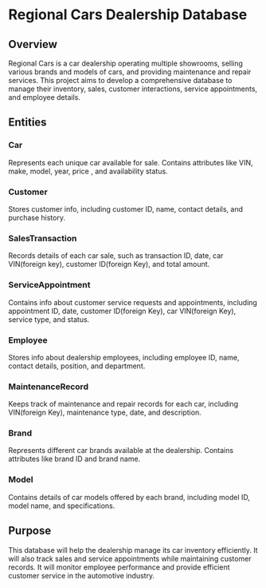 # Regional Cars Dealership Database

## Overview
Regional Cars is a car dealership operating multiple showrooms, selling various brands and models of cars, and providing maintenance and repair services. This project aims to develop a comprehensive database to manage their inventory, sales, customer interactions, service appointments, and employee details.

## Entities

### Car
Represents each unique car available for sale. Contains attributes like VIN, make, model, year, price , and availability status.

### Customer
Stores customer info, including customer ID, name, contact details, and purchase history.

### SalesTransaction
Records details of each car sale, such as transaction ID, date, car VIN(foreign key), customer ID(foreign Key), and total amount.

### ServiceAppointment
Contains info about customer service requests and appointments, including appointment ID, date, customer ID(foreign Key), car VIN(foreign Key), service type, and status.

### Employee
Stores info about dealership employees, including employee ID, name, contact details, position, and department.

### MaintenanceRecord
Keeps track of maintenance and repair records for each car, including VIN(foreign Key), maintenance type, date, and description.

### Brand
Represents different car brands available at the dealership. Contains attributes like brand ID and brand name.

### Model
Contains details of car models offered by each brand, including model ID, model name, and specifications.

## Purpose
This database will help the dealership manage its car inventory efficiently. It will also track sales and service appointments while maintaining customer records. It will monitor employee performance and provide efficient customer service in the automotive industry.
